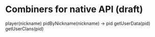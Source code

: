 # Combiners for native API (draft)

player(nickname)
  pidByNickname(nickname) -> pid
    getUserData(pid)
    getUserClans(pid)
